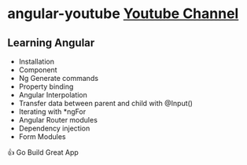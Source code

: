 # angular-youtube [Youtube Channel](https://www.youtube.com/embed/5K10oYJ5Y-E?si=h-tOd-bycng-Wapr)
##  Learning Angular
+ Installation
+ Component
+ Ng Generate commands
+ Property binding 
+ Angular Interpolation
+ Transfer data between parent and child with @Input()
+ Iterating with *ngFor 
+ Angular Router modules
+ Dependency injection
+ Form Modules

:+1: Go Build Great App
